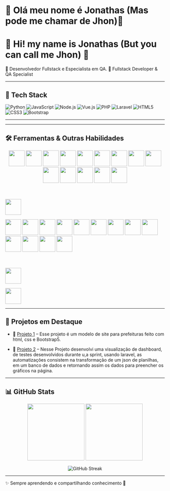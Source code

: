 # 👋 Olá meu nome é Jonathas (Mas pode me chamar de Jhon)👋   


# 👋 Hi! my name is Jonathas (But you can call me Jhon) 👋



🎯 Desenvolvedor Fullstack e Especialista em QA.
🎯 Fullstack Developer & QA Specialist

---
## 🚀 Tech Stack  

![Python](https://img.shields.io/badge/Python-3776AB?style=for-the-badge&logo=python&logoColor=white)
![JavaScript](https://img.shields.io/badge/JavaScript-F7DF1E?style=for-the-badge&logo=javascript&logoColor=black)
![Node.js](https://img.shields.io/badge/Node.js-339933?style=for-the-badge&logo=node.js&logoColor=white)
![Vue.js](https://img.shields.io/badge/Vue.js-35495E?style=for-the-badge&logo=vuedotjs&logoColor=4FC08D)
![PHP](https://img.shields.io/badge/PHP-777BB4?style=for-the-badge&logo=php&logoColor=white)
![Laravel](https://img.shields.io/badge/Laravel-FF2D20?style=for-the-badge&logo=laravel&logoColor=white)
![HTML5](https://img.shields.io/badge/HTML5-E34F26?style=for-the-badge&logo=html5&logoColor=white)
![CSS3](https://img.shields.io/badge/CSS3-1572B6?style=for-the-badge&logo=css3&logoColor=white)
![Bootstrap](https://img.shields.io/badge/Bootstrap-7952B3?style=for-the-badge&logo=bootstrap&logoColor=white)

---


---

## 🛠️ Ferramentas & Outras Habilidades  
<p align="center">
  <img src="https://cdn.jsdelivr.net/gh/devicons/devicon@latest/icons/android/android-plain-wordmark.svg" width="50" height="50" />
  
  <img src="https://cdn.jsdelivr.net/gh/devicons/devicon@latest/icons/apache/apache-original-wordmark.svg" width="50" height="50" />
  
  <img src="https://cdn.jsdelivr.net/gh/devicons/devicon@latest/icons/bash/bash-original.svg" width="50" height="50"/>
  
  <img src="https://cdn.jsdelivr.net/gh/devicons/devicon@latest/icons/blender/blender-original-wordmark.svg" width="50" height="50"/>
  
  <img src="https://cdn.jsdelivr.net/gh/devicons/devicon@latest/icons/bootstrap/bootstrap-original-wordmark.svg" width="50" height="50"/>
  
  <img src="https://cdn.jsdelivr.net/gh/devicons/devicon@latest/icons/composer/composer-original.svg" width="50" height="50"/>
  
  <img src="https://cdn.jsdelivr.net/gh/devicons/devicon@latest/icons/css3/css3-plain-wordmark.svg" width="50" height="50" />
  
  <img src="https://cdn.jsdelivr.net/gh/devicons/devicon@latest/icons/docker/docker-original-wordmark.svg" width="50" height="50"/>
  
  <img src="https://cdn.jsdelivr.net/gh/devicons/devicon@latest/icons/gimp/gimp-original-wordmark.svg" width="50" height="50"/>
  
  <img src="https://cdn.jsdelivr.net/gh/devicons/devicon@latest/icons/git/git-original-wordmark.svg" width="50" height="50"/>
  
  <img src="https://cdn.jsdelivr.net/gh/devicons/devicon@latest/icons/github/github-original-wordmark.svg" width="50" height="50"/>
  
  <img src="https://cdn.jsdelivr.net/gh/devicons/devicon@latest/icons/githubcodespaces/githubcodespaces-original.svg" width="50" height="50"/>
  
  <img src="https://cdn.jsdelivr.net/gh/devicons/devicon@latest/icons/gitlab/gitlab-original-wordmark.svg" width="50" height="50"/>
  
  <img src="https://cdn.jsdelivr.net/gh/devicons/devicon@latest/icons/godot/godot-original-wordmark.svg" width="50" height="50"/>
  
  <br> <br>
  <img src="https://cdn.jsdelivr.net/gh/devicons/devicon@latest/icons/google/google-original-wordmark.svg" width="50" height="50"/>
  
  <img src="https://cdn.jsdelivr.net/gh/devicons/devicon@latest/icons/html5/html5-original-wordmark.svg" width="50" height="50" />
  
  <img src="https://cdn.jsdelivr.net/gh/devicons/devicon@latest/icons/insomnia/insomnia-original.svg" width="50" height="50"/>
  
  <img src="https://cdn.jsdelivr.net/gh/devicons/devicon@latest/icons/javascript/javascript-original.svg" width="50" height="50"/>
  
  <img src="https://cdn.jsdelivr.net/gh/devicons/devicon@latest/icons/linux/linux-original.svg" width="50" height="50"/>
  
  <img src="https://cdn.jsdelivr.net/gh/devicons/devicon@latest/icons/mariadb/mariadb-original-wordmark.svg" width="50" height="50"/>
  
  <img src="https://cdn.jsdelivr.net/gh/devicons/devicon@latest/icons/mysql/mysql-original-wordmark.svg" width="50" height="50"/>
  
  <img src="https://cdn.jsdelivr.net/gh/devicons/devicon@latest/icons/nginx/nginx-original.svg" width="50" height="50"/>
  
  <img src="https://cdn.jsdelivr.net/gh/devicons/devicon@latest/icons/notion/notion-original.svg" width="50" height="50"/>
  
  <img src="https://cdn.jsdelivr.net/gh/devicons/devicon@latest/icons/postgresql/postgresql-original-wordmark.svg" width="50" height="50"/>
  
  <img src="https://cdn.jsdelivr.net/gh/devicons/devicon@latest/icons/powershell/powershell-original.svg" width="50" height="50"/>
  
  <img src="https://cdn.jsdelivr.net/gh/devicons/devicon@latest/icons/python/python-original-wordmark.svg" width="50" height="50"/>
  
  <img src="https://cdn.jsdelivr.net/gh/devicons/devicon@latest/icons/vscode/vscode-original.svg" width="50" height="50"/>
  
  <img src="https://cdn.jsdelivr.net/gh/devicons/devicon@latest/icons/selenium/selenium-original.svg" width="50" height="50"/>
  
  <br> <br>
    <img src="https://cdn.jsdelivr.net/gh/devicons/devicon@latest/icons/ubuntu/ubuntu-original-wordmark.svg" width="50" height="50"/>
  
  <img src="https://cdn.jsdelivr.net/gh/devicons/devicon@latest/icons/windows11/windows11-original.svg" width="50" height="50"/>
  
  </p>



          
  
                  
      
        


        


---

## 📌 Projetos em Destaque  

- 🔹 [Projeto 1](https://github.com/dev-jom/Modelo-7) – Esse projeto é um modelo de site para prefeituras feito com html, css e Bootstrap5.

- 🔹 [Projeto 2](https://github.com/dev-jom/Dashboard-php) – Nesse Projeto desenvolvi uma visualização de dashboard, de testes desenvolvidos durante u,a sprint, usando laravel, as automatizações consistem na transformação de um json de planilhas, em um banco de dados e retornando assim os dados para preencher os gráficos na página.  

---
## 📊 GitHub Stats  

<p align="center">
  <img src="https://github-readme-stats.vercel.app/api?username=dev-jom&show_icons=true&theme=radical" height="180em"/>
  <img src="https://github-readme-stats.vercel.app/api/top-langs/?username=dev-jom&layout=compact&theme=radical" height="180em"/>
</p>

<p align="center">
  <img src="https://streak-stats.demolab.com?user=dev-jom&theme=radical" alt="GitHub Streak"/>
</p>

---

✨ Sempre aprendendo e compartilhando conhecimento 🚀  
